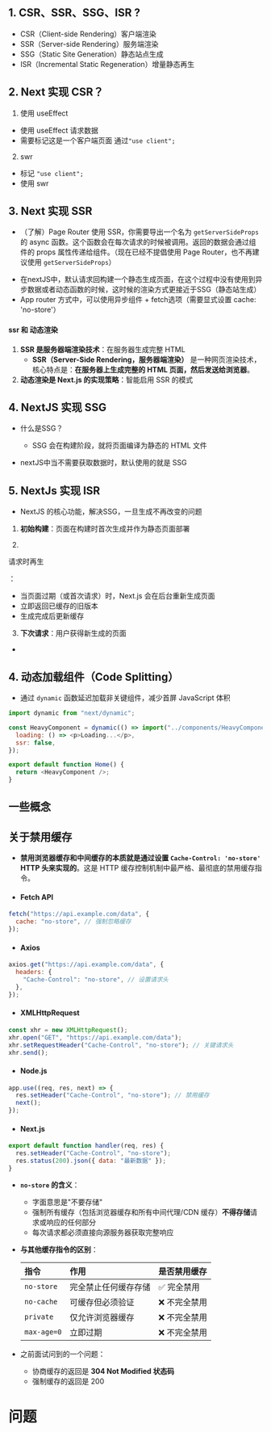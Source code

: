 ## 1. CSR、SSR、SSG、ISR ?

- CSR（Client-side Rendering）客户端渲染
- SSR（Server-side Rendering）服务端渲染
- SSG（Static Site Generation）静态站点生成
- ISR（Incremental Static Regeneration）增量静态再生

## 2. Next 实现 CSR？

1. 使用 useEffect

- 使用 useEffect 请求数据
- 需要标记这是一个客户端页面 通过`"use client";`

2. swr

- 标记 `"use client";`
- 使用 swr

## 3. Next 实现 SSR

- （了解）Page Router 使用 SSR，你需要导出一个名为 `getServerSideProps`的 async 函数。这个函数会在每次请求的时候被调用。返回的数据会通过组件的 props 属性传递给组件。（现在已经不提倡使用 Page Router，也不再建议使用 `getServerSideProps`）

+ 在nextJS中，默认请求回构建一个静态生成页面，在这个过程中没有使用到异步数据或者动态函数的时候，这时候的渲染方式更接近于SSG（静态站生成）
+ App router 方式中，可以使用异步组件 + fetch选项（需要显式设置 cache: 'no-store'）

#### ssr 和 动态渲染

1. **SSR 是服务器端渲染技术**：在服务器生成完整 HTML
   + **SSR（Server-Side Rendering，服务器端渲染）** 是一种网页渲染技术，核心特点是：**在服务器上生成完整的 HTML 页面，然后发送给浏览器**。
2. **动态渲染是 Next.js 的实现策略**：智能启用 SSR 的模式

## 4. NextJS 实现 SSG

+ 什么是SSG？
  + SSG 会在构建阶段，就将页面编译为静态的 HTML 文件

+ nextJS中当不需要获取数据时，默认使用的就是 SSG

## 5. NextJs 实现 ISR

+ NextJS 的核心功能，解决SSG，一旦生成不再改变的问题

1. **初始构建**：页面在构建时首次生成并作为静态页面部署

2. 

   请求时再生

   ：

   - 当页面过期（或首次请求）时，Next.js 会在后台重新生成页面
   - 立即返回已缓存的旧版本
   - 生成完成后更新缓存

3. **下次请求**：用户获得新生成的页面

+ 

## 4. 动态加载组件（Code Splitting）

- 通过 `dynamic` 函数延迟加载非关键组件，减少首屏 JavaScript 体积

```js
import dynamic from "next/dynamic";

const HeavyComponent = dynamic(() => import("../components/HeavyComponent"), {
  loading: () => <p>Loading...</p>,
  ssr: false,
});

export default function Home() {
  return <HeavyComponent />;
}
```

## 一些概念

## 关于禁用缓存

- **禁用浏览器缓存和中间缓存的本质就是通过设置 `Cache-Control: 'no-store'` HTTP 头来实现的**。这是 HTTP 缓存控制机制中最严格、最彻底的禁用缓存指令。

- #### Fetch API

```js
fetch("https://api.example.com/data", {
  cache: "no-store", // 强制忽略缓存
});
```

- #### Axios

```js
axios.get("https://api.example.com/data", {
  headers: {
    "Cache-Control": "no-store", // 设置请求头
  },
});
```

- #### XMLHttpRequest

```js
const xhr = new XMLHttpRequest();
xhr.open("GET", "https://api.example.com/data");
xhr.setRequestHeader("Cache-Control", "no-store"); // 关键请求头
xhr.send();
```

- #### Node.js

```js
app.use((req, res, next) => {
  res.setHeader("Cache-Control", "no-store"); // 禁用缓存
  next();
});
```

- #### Next.js

```js
export default function handler(req, res) {
  res.setHeader("Cache-Control", "no-store");
  res.status(200).json({ data: "最新数据" });
}
```

- **`no-store` 的含义**：

  - 字面意思是"不要存储"
  - 强制所有缓存（包括浏览器缓存和所有中间代理/CDN 缓存）**不得存储**请求或响应的任何部分
  - 每次请求都必须直接向源服务器获取完整响应

- **与其他缓存指令的区别**：

  | 指令        | 作用                 | 是否禁用缓存  |
  | :---------- | :------------------- | :------------ |
  | `no-store`  | 完全禁止任何缓存存储 | ✅ 完全禁用   |
  | `no-cache`  | 可缓存但必须验证     | ❌ 不完全禁用 |
  | `private`   | 仅允许浏览器缓存     | ❌ 不完全禁用 |
  | `max-age=0` | 立即过期             | ❌ 不完全禁用 |

- 之前面试问到的一个问题：
  - 协商缓存的返回是 **304 Not Modified 状态码**
  - 强制缓存的返回是 200

# 问题
